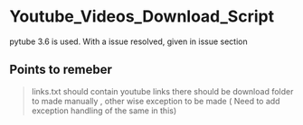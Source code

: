 # Youtube_Videos_Download_Script
pytube 3.6 is used. With a issue resolved, given in issue section 

## Points to remeber 
  > links.txt should contain youtube links
  > there should be download folder to made manually , other wise exception to be made ( Need to add exception handling of the same in this)
  
